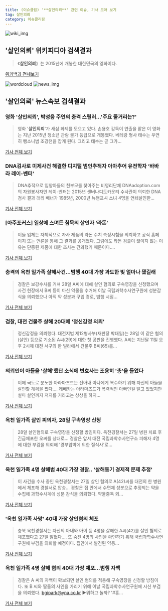 ```yaml
---
title: (이슈클립) '**살인의뢰**' 관련 이슈, 기사 모아 보기
tag: 살인의뢰
category: 이슈클리핑
---
```

![wiki_img](https://user-images.githubusercontent.com/42597476/44503234-41136a80-a6d0-11e8-9071-6fc6418eafe4.png)
## **'**살인의뢰**'** 위키피디아 검색결과
>《**살인의뢰**》는 2015년에 개봉한 대한민국의 영화이다.

<a href="https://ko.wikipedia.org/wiki/살인의뢰" target="_blank">위키백과 전체보기</a>

![wordcloud](https://s3.ap-northeast-2.amazonaws.com/lyrics101-wordcloud/2018-08-29-1535483486.png)
![news_img](https://user-images.githubusercontent.com/42597476/44507050-1206f400-a6e4-11e8-8d98-7ffbfebb353f.png)
## **'**살인의뢰**'** 뉴스속보 검색결과
### 영화 '**살인의뢰**', 박성웅 주연의 충격 스릴러…'주요 줄거리는?'

>영화 '**살인의뢰**'가 새삼 화제를 모으고 있다. 손용호 감독이 연출을 맡은 이 영화는 지난 2015년 청소년 관람 불가 등급으로 개봉했다. 베테랑 형사 태수는 우연히 뺑소니범 조강천을 잡게 된다. 그리고 태수는 곧 그가...

<a href="http://www.topstarnews.net/news/articleView.html?idxno=472732" target="_blank">기사 전체 보기</a>

### DNA검사로 미제사건 해결한 디지털 범인추적자 아마추어 유전학자 ‘바바라 레이-벤터’

>DNA추적으로 입양아들의 친부모를 찾아주는 비영리단체 DNAadoption.com의 자원봉사자인 레이-벤터는 2015년 샌버나디도카운티 수사관이 의뢰한 DNA 검사 결과 래리 배너가 1985년, 2000년 뉴햄프셔 소녀 4명을 연쇄살인한...

<a href="http://www.koreatimes.com/article/1199429" target="_blank">기사 전체 보기</a>

### [아주포커스] 일상에 스며든 침묵의 살인자 ‘라돈’

>이들 업체는 자체적으로 자사 제품의 라돈 수치 측정시험을 의뢰하고 공식 홈페이지 또는 언론을 통해 그 결과를 공개했다. 그럼에도 라돈 검출이 끊이지 않는 이유는 단종된 제품에 대한 조사는 간과했기 때문이다....

<a href="http://www.ajunews.com/view/20180828111933636" target="_blank">기사 전체 보기</a>

### 충격의 옥천 일가족 살해사건...범행 40대 가장 과도한 빚 얼마나 됐길래

>경찰은 보강수사를 거쳐 28일 A씨에 대해 살인 혐의로 구속영장을 신청했으며 사건 현장에서 B씨 등이 마신 약물을 수거해 이날 국립과학수사연구원에 성분감식을 의뢰했으나 아직 약 성분과 구입 경로, 범행 시점...

<a href="http://www.iminju.net/news/articleView.html?idxno=37968" target="_blank">기사 전체 보기</a>

### 검찰, 대전 건물주 살해 20대에 '정신감정 의뢰'

>정신감정을 의뢰했다. 대전지법 제12형사부(재판장 박태일)는 28일 이 같은 혐의(살인) 등으로 기소된 A씨(29)에 대한 첫 공판을 진행했다. A씨는 지난달 11일 오후 2시께 대전 서구의 한 빌라에서 건물주 B씨(65)를...

<a href="http://news1.kr/articles/?3410330" target="_blank">기사 전체 보기</a>

### 의뢰인이 아들을 '살해'했단 소식에 변호사는 조용히 '총'을 들었다

>이에 극도로 분노한 아라마즈드는 전아내 아나에게 복수하기 위해 자신의 아들을 살인할 계획을 짰다.... 레베카는 아라마즈드가 폭력적인 아빠인걸 알고 있었지만 설마 살인까지 저지를 거라고는 상상을 하지...

<a href="http://www.insight.co.kr/news/174888" target="_blank">기사 전체 보기</a>

### 옥천 일가족 살인 피의자, 28일 구속영장 신청

>28일 살인혐의로 구속영장을 신청할 방침이다. 옥천경찰서는 27일 병원 치료 후 긴급체포한 오씨를 상대로... 경찰은 앞서 대전 국립과학수사연구소 피해자 4명에 대한 부검을 의뢰해 '경부압박에 의한 질식사'로...

<a href="http://www.jbnews.com/news/articleView.html?idxno=1215896" target="_blank">기사 전체 보기</a>

### 옥천 일가족 4명 살해범 40대 가장 경찰.. '살해동기 경제적 문제 추정'

>이 사건을 수사 중인 옥천경찰서는 27일 살인 혐의로 A(42)씨를 대전의 한 병원에서 체포해 경찰서로 압송... 경찰은 집 안에서 수면제 성분으로 추정되는 약을 수집해 과학수사계에 성분 감식을 의뢰했다. 약물중독 외...

<a href="http://www.hg-times.com/news/articleView.html?idxno=191211" target="_blank">기사 전체 보기</a>

### '옥천 일가족 사망' 40대 가장 살인혐의 체포

>충북 옥천경찰서는 자신의 아내와 아이 등 4명을 살해한 A씨(42)를 살인 혐의로 체포했다고 27일 밝혔다.... 또 숨진 4명의 사인을 확인하기 위해 국립과학수사연구원에 부검을 의뢰할 예정이다. 집안에서 발견된 약통...

<a href="http://news1.kr/articles/?3409034" target="_blank">기사 전체 보기</a>

### 옥천 일가족 4명 살해 혐의 40대 가장 체포…범행 자백

>경찰은 A 씨의 자백이 확보되면 살인 혐의를 적용해 구속영장을 신청할 방침이다. 또 B 씨와 딸들의 사인을 가리기 위해 이날 국립과학수사연구원에 시신 부검을 의뢰했다. bgipark@yna.co.kr ▶뭐하고 놀까? '#흥...

<a href="http://app.yonhapnews.co.kr/YNA/Basic/SNS/r.aspx?c=AKR20180827053000064&did=1195m" target="_blank">기사 전체 보기</a>


